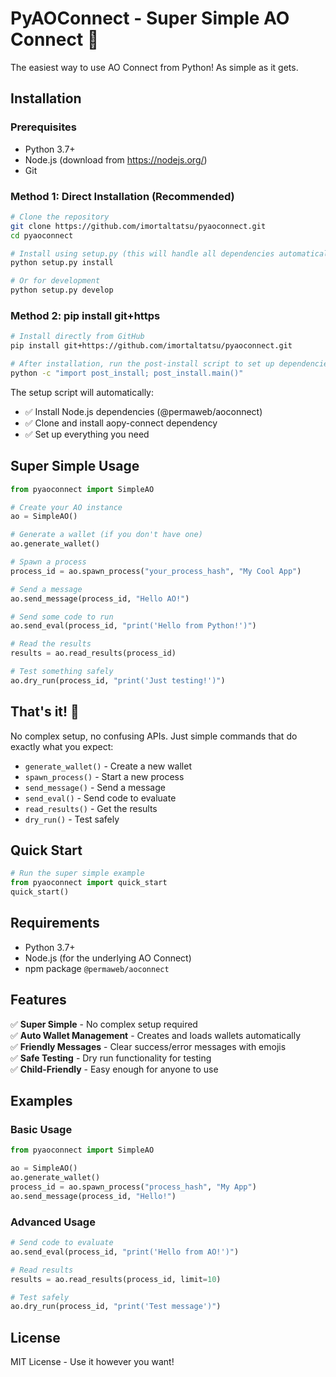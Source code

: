 # PyAOConnect - Super Simple AO Connect 🚀

The easiest way to use AO Connect from Python! As simple as it gets.

## Installation

### Prerequisites
- Python 3.7+
- Node.js (download from https://nodejs.org/)
- Git

### Method 1: Direct Installation (Recommended)
```bash
# Clone the repository
git clone https://github.com/imortaltatsu/pyaoconnect.git
cd pyaoconnect

# Install using setup.py (this will handle all dependencies automatically)
python setup.py install

# Or for development
python setup.py develop
```

### Method 2: pip install git+https
```bash
# Install directly from GitHub
pip install git+https://github.com/imortaltatsu/pyaoconnect.git

# After installation, run the post-install script to set up dependencies
python -c "import post_install; post_install.main()"
```

The setup script will automatically:
- ✅ Install Node.js dependencies (@permaweb/aoconnect)
- ✅ Clone and install aopy-connect dependency
- ✅ Set up everything you need

## Super Simple Usage

```python
from pyaoconnect import SimpleAO

# Create your AO instance
ao = SimpleAO()

# Generate a wallet (if you don't have one)
ao.generate_wallet()

# Spawn a process
process_id = ao.spawn_process("your_process_hash", "My Cool App")

# Send a message
ao.send_message(process_id, "Hello AO!")

# Send some code to run
ao.send_eval(process_id, "print('Hello from Python!')")

# Read the results
results = ao.read_results(process_id)

# Test something safely
ao.dry_run(process_id, "print('Just testing!')")
```

## That's it! 🎉

No complex setup, no confusing APIs. Just simple commands that do exactly what you expect:

- `generate_wallet()` - Create a new wallet
- `spawn_process()` - Start a new process
- `send_message()` - Send a message
- `send_eval()` - Send code to evaluate
- `read_results()` - Get the results
- `dry_run()` - Test safely

## Quick Start

```python
# Run the super simple example
from pyaoconnect import quick_start
quick_start()
```

## Requirements

- Python 3.7+
- Node.js (for the underlying AO Connect)
- npm package `@permaweb/aoconnect`

## Features

✅ **Super Simple** - No complex setup required  
✅ **Auto Wallet Management** - Creates and loads wallets automatically  
✅ **Friendly Messages** - Clear success/error messages with emojis  
✅ **Safe Testing** - Dry run functionality for testing  
✅ **Child-Friendly** - Easy enough for anyone to use  

## Examples

### Basic Usage
```python
from pyaoconnect import SimpleAO

ao = SimpleAO()
ao.generate_wallet()
process_id = ao.spawn_process("process_hash", "My App")
ao.send_message(process_id, "Hello!")
```

### Advanced Usage
```python
# Send code to evaluate
ao.send_eval(process_id, "print('Hello from AO!')")

# Read results
results = ao.read_results(process_id, limit=10)

# Test safely
ao.dry_run(process_id, "print('Test message')")
```

## License

MIT License - Use it however you want! 